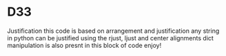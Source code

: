 # D33
Justification
this code is based on arrangement and justification
any string in python can be justified using the rjust, ljust and center alignments
dict manipulation is also presnt in this block of code
enjoy!
